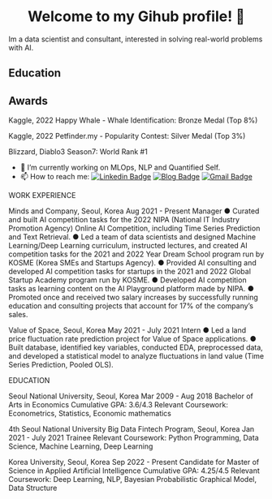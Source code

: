 <h1 align="center">Welcome to my Gihub profile! 🙌</h1>

Im a data scientist and consultant, interested in solving real-world problems with AI.

## Education

## Awards

Kaggle, 2022 Happy Whale - Whale Identification: Bronze Medal (Top 8%)

Kaggle, 2022 Petfinder.my - Popularity Contest: Silver Medal (Top 3%)

Blizzard, Diablo3 Season7: World Rank #1


- 🔭 I’m currently working on MLOps, NLP and Quantified Self.
- 📫 How to reach me: [![Linkedin Badge](https://img.shields.io/badge/-Linkedin-4169E1?style=flat-square&logo=Linkedin&logoColor=white&&link=https://www.linkedin.com/in/vividha-rawat-761905143/)](https://www.linkedin.com/in/dongjun-lee/)
[![Blog Badge](https://img.shields.io/badge/-Blog-000?style=flat-square&logo=Github&logoColor=white&&link=https://dongjunlee.github.io/)](https://dongjunlee.github.io/)
[![Gmail Badge](https://img.shields.io/badge/-Gmail-c14438?style=flat-square&logo=Gmail&logoColor=white&link=mailto:rvividha@gmail.com)](mailto:humanbrain.djlee@gmail.com)
<!--
**typhoong/typhoong** is a ✨ _special_ ✨ repository because its `README.md` (this file) appears on your GitHub profile.

Here are some ideas to get you started:

- 🔭 I’m currently working on ...
- 🌱 I’m currently learning ...
- 👯 I’m looking to collaborate on ...
- 🤔 I’m looking for help with ...
- 💬 Ask me about ...
- 📫 How to reach me: ...
- 😄 Pronouns: ...
- ⚡ Fun fact: ...
-->

WORK EXPERIENCE

Minds and Company, Seoul, Korea                                                                                                     Aug 2021 - Present
Manager
●	Curated and built AI competition tasks for the 2022 NIPA (National IT Industry Promotion Agency) Online AI Competition, including Time Series Prediction and Text Retrieval.
●	Led a team of data scientists and designed Machine Learning/Deep Learning curriculum, instructed lectures, and created AI competition tasks for the 2021 and 2022 Year Dream School program run by KOSME (Korea SMEs and Startups Agency).
●	Provided AI consulting and developed AI competition tasks for startups in the 2021 and 2022 Global Startup Academy program run by KOSME.
●	Developed AI competition tasks as learning content on the AI Playground platform made by NIPA.
●	Promoted once and received two salary increases by successfully running education and consulting projects that account for 17% of the company’s sales.

Value of Space, Seoul, Korea                                                                                                                       May 2021 - July 2021
Intern
●	Led a land price fluctuation rate prediction project for Value of Space applications.
●	Built database, identified key variables, conducted EDA, preprocessed data, and developed a statistical model to analyze fluctuations in land value (Time Series Prediction, Pooled OLS).


EDUCATION

Seoul National University, Seoul, Korea                                                                                                                                                                                                                                                                                                                                    Mar 2009 - Aug 2018
Bachelor of Arts in Economics
Cumulative GPA: 3.6/4.3
Relevant Coursework: Econometrics, Statistics, Economic mathematics

4th Seoul National University Big Data Fintech Program, Seoul, Korea                                                              Jan 2021 - July 2021
Trainee
Relevant Coursework: Python Programming, Data Science, Machine Learning, Deep Learning

Korea University, Seoul, Korea                                                                                                                                                                                                                                                                                                                                                                          Sep 2022 - Present
Candidate for Master of Science in Applied Artificial Intelligence
Cumulative GPA: 4.25/4.5
Relevant Coursework: Deep Learning, NLP, Bayesian Probabilistic Graphical Model, Data Structure



